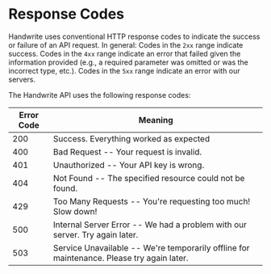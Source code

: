 # Response Codes

Handwrite uses conventional HTTP response codes to indicate the success or failure of an API request. In general: Codes in the `2xx` range indicate success. Codes in the `4xx` range indicate an error that failed given the information provided (e.g., a required parameter was omitted or was the incorrect type, etc.). Codes in the `5xx` range indicate an error with our servers.

The Handwrite API uses the following response codes:

| Error Code | Meaning                                                                                   |
| ---------- | ----------------------------------------------------------------------------------------- |
| 200        | Success. Everything worked as expected                                                    |
| 400        | Bad Request -- Your request is invalid.                                                   |
| 401        | Unauthorized -- Your API key is wrong.                                                    |
| 404        | Not Found -- The specified resource could not be found.                                   |
| 429        | Too Many Requests -- You're requesting too much! Slow down!                               |
| 500        | Internal Server Error -- We had a problem with our server. Try again later.               |
| 503        | Service Unavailable -- We're temporarily offline for maintenance. Please try again later. |
